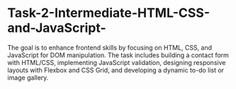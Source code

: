 # Task-2-Intermediate-HTML-CSS-and-JavaScript-
The goal is to enhance frontend skills by focusing on HTML, CSS, and JavaScript for DOM manipulation.   The task includes building a contact form with HTML/CSS, implementing JavaScript validation, designing responsive layouts with Flexbox and CSS Grid, and developing a dynamic to-do list or image gallery. 
